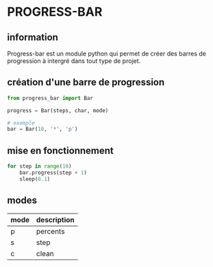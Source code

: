# PROGRESS-BAR

## information

Progress-bar est un module python qui permet de créer des barres de progression à intergré dans tout type de projet.

## création d'une barre de progression

```python
from progress_bar import Bar

progress = Bar(steps, char, mode)

# exemple
bar = Bar(10, '*', 'p')
```

## mise en fonctionnement

```python
for step in range(10)
    bar.progress(step + 1)
    sleep(0.1)
```

## modes

| mode | description |
| ---- | ----------- |
| p    | percents    |
| s    | step        |
| c    | clean       |